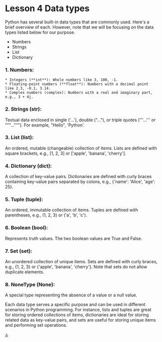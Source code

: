 # Lesson 4 Data types

Python has several built-in data types that are commonly used. Here's a brief overview of each. However, note that we will be focusing on the data types listed below for our purpose.

* Numbers
* Strings
* List
* Dictionary 


### 1. Numbers:

    * Integers (**int**): Whole numbers like 3, 100, -1.
    * Floating-point numbers (**float**): Numbers with a decimal point like 2.3, -0.1, 3.14.
    * Complex numbers (complex): Numbers with a real and imaginary part, e.g., 3 + 4j.

### 2. Strings (str):
Textual data enclosed in single ('...'), double ("..."), or triple quotes ('''...''' or """..."""). For example, "Hello", 'Python'.

### 3. List (list):
An ordered, mutable (changeable) collection of items. Lists are defined with square brackets, e.g., [1, 2, 3] or ['apple', 'banana', 'cherry'].

### 4. Dictionary (dict):
A collection of key-value pairs. Dictionaries are defined with curly braces containing key-value pairs separated by colons, e.g., {'name': 'Alice', 'age': 25}.

### 5. Tuple (tuple): 
An ordered, immutable collection of items. Tuples are defined with parentheses, e.g., (1, 2, 3) or ('a', 'b', 'c').

### 6. Boolean (bool): 
Represents truth values. The two boolean values are True and False.


### 7. Set (set):
An unordered collection of unique items. Sets are defined with curly braces, e.g., {1, 2, 3} or {'apple', 'banana', 'cherry'}. Note that sets do not allow duplicate elements.

### 8. NoneType (None): 
A special type representing the absence of a value or a null value.

Each data type serves a specific purpose and can be used in different scenarios in Python programming. For instance, lists and tuples are great for storing ordered collections of items, dictionaries are ideal for storing related data as key-value pairs, and sets are useful for storing unique items and performing set operations.


[🔝](#Lesson-4-Data-types)

